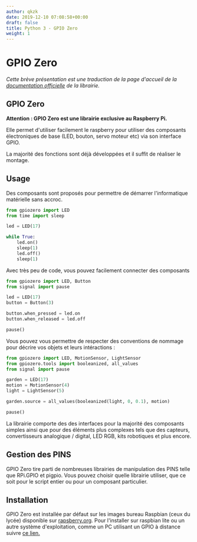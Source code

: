 ```yaml
---
author: qkzk
date: 2019-12-10 07:08:58+00:00
draft: false
title: Python 3 - GPIO Zero
weight: 1
---
```



# GPIO Zero


_Cette brève présentation est une traduction de la page d'accueil de la [documentation officielle](https://gpiozero.readthedocs.io/en/stable/) de la librairie._

## GPIO Zero

**Attention : GPIO Zero est une librairie exclusive au Raspberry Pi.**

Elle permet d'utiliser facilement le raspberry pour utiliser des composants
électroniques de base (LED, bouton, servo moteur etc) via son interface GPIO.

La majorité des fonctions sont déjà développées et il suffit de réaliser
le montage.

## Usage

Des composants sont proposés pour permettre de démarrer l'informatique matérielle
sans accroc.

~~~python
from gpiozero import LED
from time import sleep

led = LED(17)

while True:
    led.on()
    sleep(1)
    led.off()
    sleep(1)
~~~

Avec très peu de code, vous pouvez facilement connecter des composants

~~~python
from gpiozero import LED, Button
from signal import pause

led = LED(17)
button = Button(3)

button.when_pressed = led.on
button.when_released = led.off

pause()
~~~


Vous pouvez vous permettre de respecter des conventions de nommage
pour décrire vos objets et leurs intéractions :

~~~python
from gpiozero import LED, MotionSensor, LightSensor
from gpiozero.tools import booleanized, all_values
from signal import pause

garden = LED(17)
motion = MotionSensor(4)
light = LightSensor(5)

garden.source = all_values(booleanized(light, 0, 0.1), motion)

pause()
~~~

La librairie comporte des des interfaces pour la majorité des composants
simples ainsi que pour des éléments plus complexes tels que des capteurs,
convertisseurs analogique / digital, LED RGB, kits robotiques et plus encore.

## Gestion des PINS

GPIO Zero tire parti de nombreuses librairies de manipulation des PINS telle que
RPi.GPIO et pigpio. Vous pouvez choisir quelle librairie utiliser, que ce soit
pour le script entier ou pour un composant particulier.

## Installation

GPIO Zero est installée par défaut sur les images bureau Raspbian
(ceux du lycée) disponible sur
[rapsberry.org](https://www.raspberry.org/download). Pour l'installer sur
raspbian lite ou un autre système d'exploitation, comme un PC utilisant
un GPIO à distance suivre [ce lien.](https://gpiozero.readthedocs.io/en/stable/installing.html)
